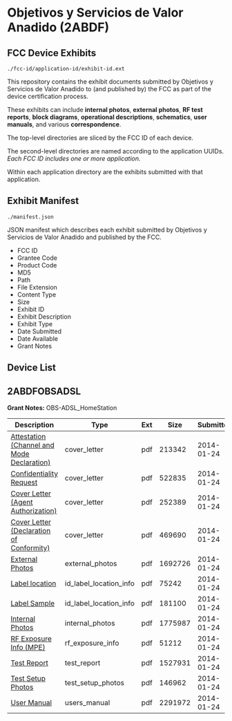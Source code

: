 # Objetivos y Servicios de Valor Anadido (2ABDF)
## FCC Device Exhibits

```
./fcc-id/application-id/exhibit-id.ext
```

This repository contains the exhibit documents submitted by Objetivos y Servicios de Valor Anadido to (and published by) the FCC as part of the device certification process.

These exhibits can include **internal photos**, **external photos**, **RF test reports**, **block diagrams**, **operational descriptions**, **schematics**, **user manuals**, and various **correspondence**.

The top-level directories are sliced by the FCC ID of each device.

The second-level directories are named according to the application UUIDs. *Each FCC ID includes one or more application.*

Within each application directory are the exhibits submitted with that application. 

## Exhibit Manifest

```
./manifest.json
```

JSON manifest which describes each exhibit submitted by Objetivos y Servicios de Valor Anadido and published by the FCC.

- FCC ID
- Grantee Code
- Product Code
- MD5
- Path
- File Extension
- Content Type
- Size
- Exhibit ID
- Exhibit Description
- Exhibit Type
- Date Submitted
- Date Available
- Grant Notes

## Device List
## 2ABDFOBSADSL
**Grant Notes:** OBS-ADSL_HomeStation

| Description | Type | Ext | Size | Submitted | Available |
| ----------- | ---- | --- | ---- | --------- | --------- |
| [Attestation (Channel and Mode Declaration)](2ABDFOBSADSL/35d7536b9d4e210239ecdd6d484b0544/2176080.pdf) | cover_letter | pdf | 213342 | 2014-01-24 | 2014-01-25 |
| [Confidentiality Request](2ABDFOBSADSL/35d7536b9d4e210239ecdd6d484b0544/2176081.pdf) | cover_letter | pdf | 522835 | 2014-01-24 | 2014-01-25 |
| [Cover Letter (Agent Authorization)](2ABDFOBSADSL/35d7536b9d4e210239ecdd6d484b0544/2176082.pdf) | cover_letter | pdf | 252389 | 2014-01-24 | 2014-01-25 |
| [Cover Letter (Declaration of Conformity)](2ABDFOBSADSL/35d7536b9d4e210239ecdd6d484b0544/2176083.pdf) | cover_letter | pdf | 469690 | 2014-01-24 | 2014-01-25 |
| [External Photos](2ABDFOBSADSL/35d7536b9d4e210239ecdd6d484b0544/2176084.pdf) | external_photos | pdf | 1692726 | 2014-01-24 | 2014-01-25 |
| [Label location](2ABDFOBSADSL/35d7536b9d4e210239ecdd6d484b0544/2176086.pdf) | id_label_location_info | pdf | 75242 | 2014-01-24 | 2014-01-25 |
| [Label Sample](2ABDFOBSADSL/35d7536b9d4e210239ecdd6d484b0544/2176087.pdf) | id_label_location_info | pdf | 181100 | 2014-01-24 | 2014-01-25 |
| [Internal Photos](2ABDFOBSADSL/35d7536b9d4e210239ecdd6d484b0544/2176085.pdf) | internal_photos | pdf | 1775987 | 2014-01-24 | 2014-01-25 |
| [RF Exposure Info (MPE)](2ABDFOBSADSL/35d7536b9d4e210239ecdd6d484b0544/2176088.pdf) | rf_exposure_info | pdf | 51212 | 2014-01-24 | 2014-01-25 |
| [Test Report](2ABDFOBSADSL/35d7536b9d4e210239ecdd6d484b0544/2176089.pdf) | test_report | pdf | 1527931 | 2014-01-24 | 2014-01-25 |
| [Test Setup Photos](2ABDFOBSADSL/35d7536b9d4e210239ecdd6d484b0544/2176103.pdf) | test_setup_photos | pdf | 146962 | 2014-01-24 | 2014-01-25 |
| [User Manual](2ABDFOBSADSL/35d7536b9d4e210239ecdd6d484b0544/2176104.pdf) | users_manual | pdf | 2291972 | 2014-01-24 | 2014-01-25 |
